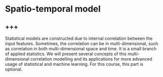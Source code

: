 # Spatio-temporal model


+++
---

Statistical models are constructed due to internal correlation between the input features. Sometimes, the correlation can be in multi-dimensional, such as correlation in both multi-dimensional space and time. It is a small branch of applied statistics. We will present several concepts of this multi-dimensional correlation modelling and its applications for more advanced usage of statistical and machine learning. For this course, this part is optional.